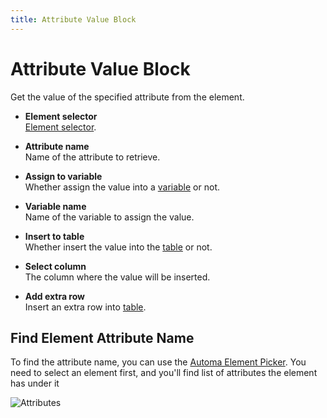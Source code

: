 ```yaml
---
title: Attribute Value Block
---
```


# Attribute Value Block

Get the value of the specified attribute from the element.

- **Element selector** <br> [Element selector](../workflow/element-selector.md).

- **Attribute name** <br> Name of the attribute to retrieve.

- **Assign to variable** <br> Whether assign the value into a [variable](../workflow/variables.md) or not.

- **Variable name** <br> Name of the variable to assign the value.

- **Insert to table** <br> Whether insert the value into the [table](../workflow/table.md) or not.

- **Select column** <br> The column where the value will be inserted.

- **Add extra row** <br> Insert an extra row into [table](../workflow/table.md).

## Find Element Attribute Name

To find the attribute name, you can use the [Automa Element Picker](../workflow/element-selector.md#generating-selector). You need to select an element first, and you'll find list of attributes the element has under it

![Attributes](https://s3.ap-southeast-1.amazonaws.com/automa-pub/i/2024/12/02/18cqs4-za.png)

<!--@include: ../parts/blocks-interaction-note.md-->
